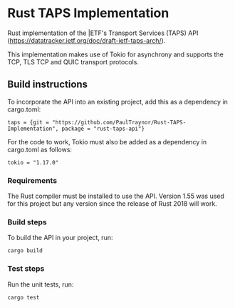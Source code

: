 # Rust TAPS Implementation

Rust implementation of the |ETF's Transport Services (TAPS) API (https://datatracker.ietf.org/doc/draft-ietf-taps-arch/). 

This implementation makes use of Tokio for asynchrony and supports the TCP, TLS TCP and QUIC transport protocols.

## Build instructions

To incorporate the API into an existing project, add this as a dependency in cargo.toml:

	taps = {git = "https://github.com/PaulTraynor/Rust-TAPS-Implementation", package = "rust-taps-api"}

For the code to work, Tokio must also be added as a dependency in cargo.toml as follows: 

	tokio = "1.17.0"

### Requirements

The Rust compiler must be installed to use the API. Version 1.55 was used for this project but any version since the release of Rust 2018 will work.

### Build steps

To build the API in your project, run: 

	cargo build

### Test steps

Run the unit tests, run: 

	cargo test
